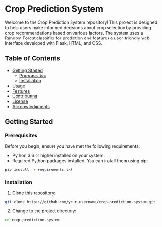 # Crop Prediction System


Welcome to the Crop Prediction System repository! This project is designed to help users make informed decisions about crop selection by providing crop recommendations based on various factors. The system uses a Random Forest classifier for prediction and features a user-friendly web interface developed with Flask, HTML, and CSS.

## Table of Contents
- [Getting Started](#getting-started)
  - [Prerequisites](#prerequisites)
  - [Installation](#installation)
- [Usage](#usage)
- [Features](#features)
- [Contributing](#contributing)
- [License](#license)
- [Acknowledgments](#acknowledgments)

## Getting Started

### Prerequisites

Before you begin, ensure you have met the following requirements:

- Python 3.6 or higher installed on your system.
- Required Python packages installed. You can install them using pip:

```bash
pip install -r requirements.txt
```
### Installation
1. Clone this repository:
```bash
git clone https://github.com/your-username/crop-prediction-system.git
```
2. Change to the project directory:
```bash
cd crop-prediction-system
```
